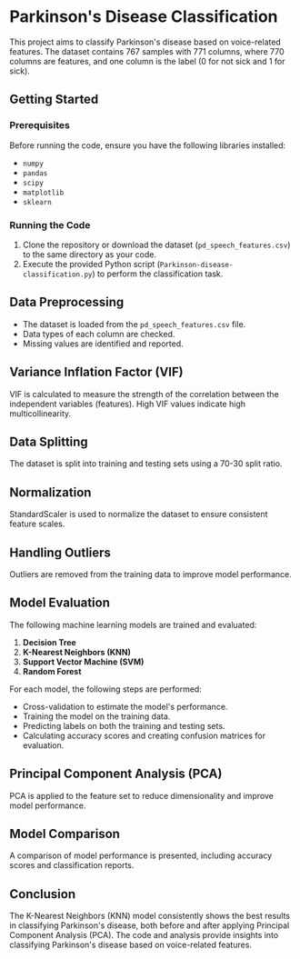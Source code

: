 # Parkinson's Disease Classification

This project aims to classify Parkinson's disease based on voice-related features. The dataset contains 767 samples with 771 columns, where 770 columns are features, and one column is the label (0 for not sick and 1 for sick).

## Getting Started

### Prerequisites

Before running the code, ensure you have the following libraries installed:

- `numpy`
- `pandas`
- `scipy`
- `matplotlib`
- `sklearn`

### Running the Code

1. Clone the repository or download the dataset (`pd_speech_features.csv`) to the same directory as your code.
2. Execute the provided Python script (`Parkinson-disease-classification.py`) to perform the classification task.

## Data Preprocessing

- The dataset is loaded from the `pd_speech_features.csv` file.
- Data types of each column are checked.
- Missing values are identified and reported.

## Variance Inflation Factor (VIF)

VIF is calculated to measure the strength of the correlation between the independent variables (features). High VIF values indicate high multicollinearity.

## Data Splitting

The dataset is split into training and testing sets using a 70-30 split ratio.

## Normalization

StandardScaler is used to normalize the dataset to ensure consistent feature scales.

## Handling Outliers

Outliers are removed from the training data to improve model performance.

## Model Evaluation

The following machine learning models are trained and evaluated:

1. **Decision Tree**
2. **K-Nearest Neighbors (KNN)**
3. **Support Vector Machine (SVM)**
4. **Random Forest**

For each model, the following steps are performed:

- Cross-validation to estimate the model's performance.
- Training the model on the training data.
- Predicting labels on both the training and testing sets.
- Calculating accuracy scores and creating confusion matrices for evaluation.

## Principal Component Analysis (PCA)

PCA is applied to the feature set to reduce dimensionality and improve model performance.

## Model Comparison

A comparison of model performance is presented, including accuracy scores and classification reports.

## Conclusion

The K-Nearest Neighbors (KNN) model consistently shows the best results in classifying Parkinson's disease, both before and after applying Principal Component Analysis (PCA). The code and analysis provide insights into classifying Parkinson's disease based on voice-related features.
